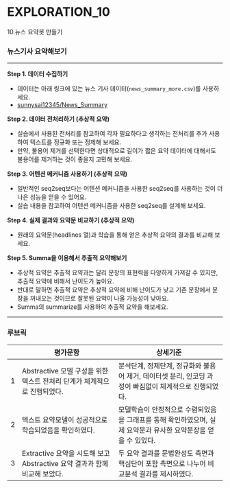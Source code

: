 # EXPLORATION_10

10.뉴스 요약봇 만들기
### 뉴스기사 요약해보기
---

**Step 1.  데이터 수집하기**

- 데이터는 아래 링크에 있는 뉴스 기사 데이터(```news_summary_more.csv```)를 사용하세요.
- [sunnysai12345/News_Summary](https://github.com/sunnysai12345/News_Summary)


**Step 2. 데이터 전처리하기 (추상적 요약)**

- 실습에서 사용된 전처리를 참고하여 각자 필요하다고 생각하는 전처리를 추가 사용하여 텍스트를 정규화 또는 정제해 보세요.  
- 만약, 불용어 제거를 선택한다면 상대적으로 길이가 짧은 요약 데이터에 대해서도 불용어를 제거하는 것이 좋을지 고민해 보세요.

**Step 3. 어텐션 메커니즘 사용하기 (추상적 요약)**

- 일반적인 seq2seq보다는 어텐션 메커니즘을 사용한 seq2seq를 사용하는 것이 더 나은 성능을 얻을 수 있어요.
- 실습 내용을 참고하여 어텐션 메커니즘을 사용한 seq2seq를 설계해 보세요. 

**Step 4. 실제 결과와 요약문 비교하기 (추상적 요약)**

- 원래의 요약문(headlines 열)과 학습을 통해 얻은 추상적 요약의 결과를 비교해 보세요.

**Step 5. Summa을 이용해서 추출적 요약해보기**

- 추상적 요약은 추출적 요약과는 달리 문장의 표현력을 다양하게 가져갈 수 있지만, 추출적 요약에 비해서 난이도가 높아요. 
- 반대로 말하면 추출적 요약은 추상적 요약에 비해 난이도가 낮고 기존 문장에서 문장을 꺼내오는 것이므로 잘못된 요약이 나올 가능성이 낮아요.
- Summa의 summarize를 사용하여 추출적 요약을 해보세요.

---
### 루브릭

||평가문항|상세기준|
|:--:|-----------|---|
|1|Abstractive 모델 구성을 위한 텍스트 전처리 단계가 체계적으로 진행되었다.|분석단계, 정제단계, 정규화와 불용어 제거, 데이터셋 분리, 인코딩 과정이 빠짐없이 체계적으로 진행되었다.|
|2|텍스트 요약모델이 성공적으로 학습되었음을 확인하였다.|모델학습이 안정적으로 수렴되었음을 그래프를 통해 확인하였으며, 실제 요약문과 유사한 요약문장을 얻을 수 있었다.|
|3|Extractive 요약을 시도해 보고 Abstractive 요약 결과과 함께 비교해 보았다.|두 요약 결과를 문법완성도 측면과 핵심단어 포함 측면으로 나누어 비교분석 결과를 제시하였다.|

